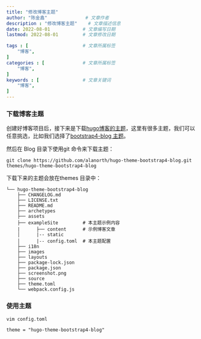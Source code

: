 ```yaml
---
title: "修改博客主题"
author: "陈金鑫"              # 文章作者
description : "修改博客主题"    # 文章描述信息
date: 2022-08-01            # 文章编写日期
lastmod: 2022-08-01         # 文章修改日期

tags : [                    # 文章所属标签
    "博客",
]
categories : [              # 文章所属标签
    "博客",
]
keywords : [                # 文章关键词
    "博客",
]
---
```

### 下载博客主题
创建好博客项目后，接下来是下载[hugo博客的主题](https://link.zhihu.com/?target=https%3A//themes.gohugo.io/)，这里有很多主题，我们可以任意挑选，比如我们选择了[bootstrap4-blog 主题](https://link.zhihu.com/?target=https%3A//themes.gohugo.io/hugo-theme-bootstrap4-blog/)。

然后在 Blog 目录下使用git 命令来下载主题：
```
git clone https://github.com/alanorth/hugo-theme-bootstrap4-blog.git themes/hugo-theme-bootstrap4-blog
```
下载下来的主题会放在themes 目录中：
```
└── hugo-theme-bootstrap4-blog
    ├── CHANGELOG.md
    ├── LICENSE.txt
    ├── README.md
    ├── archetypes
    ├── assets
    ├── exampleSite         # 本主题示例内容
    |      ├── content      # 示例博客文章
    │      |-- static
    │      |-- config.toml  # 本主题配置
    ├── i18n
    ├── images
    ├── layouts
    ├── package-lock.json
    ├── package.json
    ├── screenshot.png
    ├── source
    ├── theme.toml      
    └── webpack.config.js
```
### 使用主题

```
vim config.toml

theme = "hugo-theme-bootstrap4-blog"
```